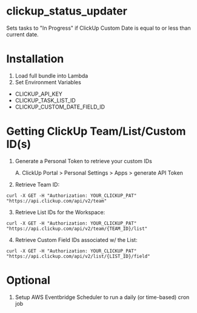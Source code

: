 # clickup_status_updater

Sets tasks to "In Progress" if ClickUp Custom Date is equal to or less than current date. 


# Installation

1. Load full bundle into Lambda
2. Set Environment Variables
  * CLICKUP_API_KEY
  * CLICKUP_TASK_LIST_ID
  * CLICKUP_CUSTOM_DATE_FIELD_ID
   
# Getting ClickUp Team/List/Custom ID(s)

1. Generate a Personal Token to retrieve your custom IDs

   A. ClickUp Portal > Personal Settings > Apps > generate API Token

2. Retrieve Team ID:
```
curl -X GET -H "Authorization: YOUR_CLICKUP_PAT" "https://api.clickup.com/api/v2/team"
```

3. Retrieve List IDs for the Workspace:

```
curl -X GET -H "Authorization: YOUR_CLICKUP_PAT" "https://api.clickup.com/api/v2/team/{TEAM_ID}/list"
```

4. Retrieve Custom Field IDs associated w/ the List:

```
curl -X GET -H "Authorization: YOUR_CLICKUP_PAT" "https://api.clickup.com/api/v2/list/{LIST_ID}/field"
```

# Optional

1. Setup AWS Eventbridge Scheduler to run a daily (or time-based) cron job
